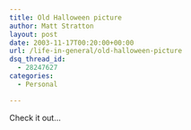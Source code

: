 ```yaml
---
title: Old Halloween picture
author: Matt Stratton
layout: post
date: 2003-11-17T00:20:00+00:00
url: /life-in-general/old-halloween-picture
dsq_thread_id:
  - 28247627
categories:
  - Personal

---
```

Check it out&#8230;